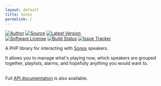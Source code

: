 ```yaml
---
layout: default
title: Sonos
permalink: /
---
```


[![Author](http://img.shields.io/badge/author-@duncan3dc-blue.svg?style=flat)](https://twitter.com/duncan3dc)
[![Source](http://img.shields.io/badge/source-duncan3dc/sonos-blue.svg?style=flat)](https://github.com/duncan3dc/sonos)
[![Latest Version](https://img.shields.io/packagist/v/duncan3dc/sonos.svg?style=flat)](https://packagist.org/packages/duncan3dc/sonos)
<br>
[![Software License](https://img.shields.io/badge/license-Apache--2.0-brightgreen.svg?style=flat)](https://github.com/duncan3dc/sonos/blob/master/LICENSE)
[![Build Status](https://img.shields.io/travis/duncan3dc/sonos.svg?style=flat)](https://travis-ci.org/duncan3dc/sonos)
[![Issue Tracker](https://img.shields.io/github/issues/duncan3dc/sonos.svg?style=flat)](https://github.com/duncan3dc/sonos/issues)

A PHP library for interacting with [Sonos](http://www.sonos.com/) speakers.

It allows you to manage what's playing now, which speakers are grouped together, playlists, alarms, and hopefully anything you would want to.
<br><br>

<p class="message-api">Full <a href='{{ site.baseurl }}/api/namespaces/duncan3dc.Sonos.html'>API documentation</a> is also available.</p>

